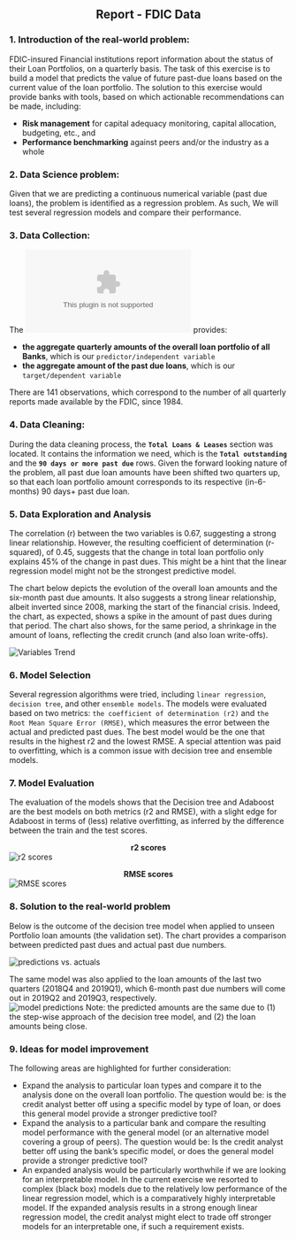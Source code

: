 ## <center> Report - FDIC Data</center>


### 1. Introduction of the real-world problem:

FDIC-insured Financial institutions report information about the status of their Loan Portfolios, on a quarterly basis. The task of this exercise is to build a model that predicts the value of future past-due loans based on the current value of the loan portfolio. The solution to this exercise would provide banks with tools, based on which actionable recommendations can be made, including:

* **Risk management** for capital adequacy monitoring, capital allocation, budgeting, etc., and 
* **Performance benchmarking** against peers and/or the industry as a whole 


### 2. Data Science problem: 

Given that we are predicting a continuous numerical variable (past due loans), the problem is identified as a regression problem. As such, We will test several regression models and compare their performance. 

### 3. Data Collection: 
The ![FDIC data](./loan-performance_aggregate.xls) provides:
* **the aggregate quarterly amounts of the overall loan portfolio of all Banks**, which is our `predictor/independent variable`
* **the aggregate amount of the past due loans**, which is our `target/dependent variable`

There are 141 observations, which correspond to the number of all quarterly reports made available by the FDIC, since 1984.


### 4. Data Cleaning: 

During the data cleaning process, the **`Total Loans & Leases`** section was located. It contains the  information we need, which is the **`Total outstanding`** and the **`90 days or more past due`** rows. Given the forward looking nature of the problem, all past due loan amounts have been shifted two quarters up, so that each loan portfolio amount corresponds to its respective (in-6-months) 90 days+ past due loan. 

### 5. Data Exploration and Analysis

The correlation (r) between the two variables is 0.67, suggesting a strong linear relationship. However, the resulting coefficient of determination (r-squared), of 0.45, suggests that the change in total loan portfolio only explains 45% of the change in past dues. This might be a hint that the linear regression model might not be the strongest predictive model. 

The chart below depicts the evolution of the overall loan amounts and the six-month past due amounts. It also suggests a strong linear relationship, albeit inverted since 2008, marking the start of the financial crisis. Indeed, the chart, as expected, shows a spike in the amount of past dues during that period. The chart also shows, for the same period, a shrinkage in the amount of loans, reflecting the credit crunch (and also loan write-offs).

![Variables Trend](./images/VariablesTrend.png)

### 6. Model Selection 

Several regression algorithms were tried, including `linear regression`, `decision tree`, and other `ensemble models`. The models were evaluated based on two metrics: `the coefficient of determination (r2)` and `the Root Mean Square Error (RMSE)`, which measures the error between the actual and predicted past dues. The best model would be the one that results in the highest r2 and the lowest RMSE. A special attention was paid to overfitting, which is a common issue with decision tree and ensemble models. 

### 7. Model Evaluation

The evaluation of the models shows that the Decision tree and Adaboost are the best models on both metrics (r2 and RMSE), with a slight edge for Adaboost in terms of (less) relative overfitting, as inferred by the difference between the train and the test scores.

**<center>r2 scores</center>**
![r2 scores](./images/r2_score.png)


**<center>RMSE scores</center>**
![RMSE scores](./images/RMSE_score.png)




### 8. Solution to the real-world problem

Below is the outcome of the decision tree model when applied to unseen Portfolio loan amounts (the validation set). The chart provides a comparison between predicted past dues and actual past due numbers. 

![predictions vs. actuals](./images/validation_data.png)

The same model was also applied to the loan amounts of the last two quarters (2018Q4 and 2019Q1), which 6-month past due numbers will come out in 2019Q2 and 2019Q3, respectively.  
![model predictions](./images/test_data.png)
Note: the predicted amounts are the same due to (1) the step-wise approach of the decision tree model, and (2) the loan amounts being close.

### 9. Ideas for model improvement 

The following areas are highlighted for further consideration: 
* Expand the analysis to particular loan types and compare it to the analysis done on the overall loan portfolio. The question would be: is the credit analyst better off using a specific model by type of loan, or does this general model provide a stronger predictive tool?
* Expand the analysis to a particular bank and compare the resulting model performance with the general model (or an alternative model covering a group of peers). The question would be: Is the credit analyst better off using the bank’s specific model, or does the general model provide a stronger predictive tool?
* An expanded analysis would be particularly worthwhile if we are looking for an interpretable model. In the current exercise we resorted to complex (black box) models due to the relatively low performance of the linear regression model, which is a comparatively  highly interpretable model. If the expanded analysis results in a strong enough linear regression model, the credit analyst might elect to trade off stronger models for an interpretable one, if such a requirement exists. 
